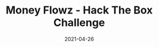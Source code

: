 ---
layout: single
title: '<span class="hackthebox">Money Flowz - Hack The Box Challenge</span>'
excerpt: "Money Flowz it's a osint challenge from HackTheBox where we will have to find out information about very convincing phising emails"
date: 2021-04-26
header:
  teaser: /assets/images/htb-writeup-money-flowz/icon.png
  teaser_home_page: true
  icon: /assets/images/hackthebox.webp
categories:
  - hackthebox
  - challenge
tags:
  - osint
toc: true
toc_label: "Content"
toc_sticky: true
show_time: false
layout: encrypted/money-flowz
permalink: "/htb-writeup-money-flowz"
show_time: false
---